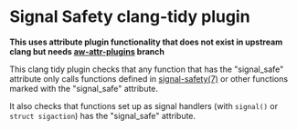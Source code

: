 Signal Safety clang-tidy plugin
===============================

**This uses attribute plugin functionality that does not exist in
upstream clang but needs [aw-attr-plugins](https://github.com/wanders/llvm-project/commits/aw-attr-plugins/) branch**

This clang tidy plugin checks that any function that has the
"signal_safe" attribute only calls functions defined in
[signal-safety(7)](https://man7.org/linux/man-pages/man7/signal-safety.7.html)
or other functions marked with the "signal_safe" attribute.

It also checks that functions set up as signal handlers (with
`signal()` or `struct sigaction`) has the "signal_safe" attribute.

